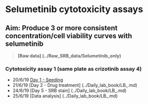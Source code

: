 # Selumetinib cytotoxicity assays
## Aim: Produce 3 or more consistent concentration/cell viability curves with selumetinib

>**[Raw data] (../Raw_SRB_data/Selumetinib_only)**
### Cytotoxicity assay 1 (same plate as crizotinib assay 4)

* 20/6/19 [Day 1 - Seeding](../Daily_lab_book/LB_19-04.md)
* 21/6/19 [Day 2 - Drug treatment] (../Daily_lab_book/LB_.md)
* 24/6/19 [Day 5 - SRB stain] (../Daily_lab_book/LB_.md)
* 25/6/19 [Data analysis] (../Daily_lab_book/LB_.md)
